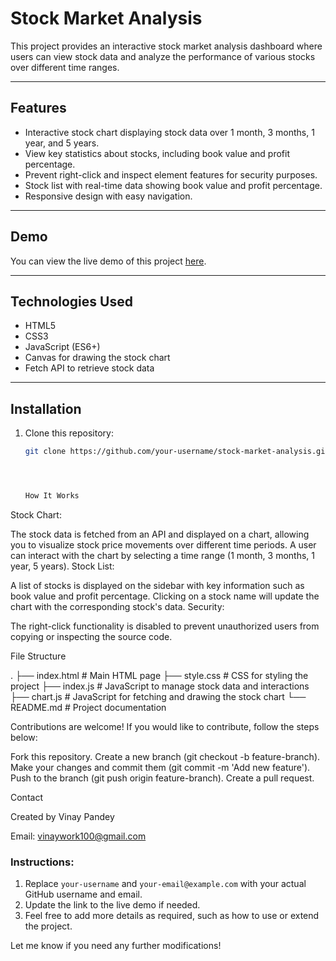 # Stock Market Analysis

This project provides an interactive stock market analysis dashboard where users can view stock data and analyze the performance of various stocks over different time ranges.

---

## Features

- Interactive stock chart displaying stock data over 1 month, 3 months, 1 year, and 5 years.
- View key statistics about stocks, including book value and profit percentage.
- Prevent right-click and inspect element features for security purposes.
- Stock list with real-time data showing book value and profit percentage.
- Responsive design with easy navigation.

---

## Demo

You can view the live demo of this project [here](https://unrivaled-croissant-a85fe9.netlify.app/).

---

## Technologies Used

- HTML5
- CSS3
- JavaScript (ES6+)
- Canvas for drawing the stock chart
- Fetch API to retrieve stock data

---

## Installation

1. Clone this repository:
   ```bash
   git clone https://github.com/your-username/stock-market-analysis.git




   How It Works
Stock Chart:

The stock data is fetched from an API and displayed on a chart, allowing you to visualize stock price movements over different time periods.
A user can interact with the chart by selecting a time range (1 month, 3 months, 1 year, 5 years).
Stock List:

A list of stocks is displayed on the sidebar with key information such as book value and profit percentage.
Clicking on a stock name will update the chart with the corresponding stock's data.
Security:

The right-click functionality is disabled to prevent unauthorized users from copying or inspecting the source code.




File Structure


.
├── index.html       # Main HTML page
├── style.css        # CSS for styling the project
├── index.js         # JavaScript to manage stock data and interactions
├── chart.js         # JavaScript for fetching and drawing the stock chart
└── README.md        # Project documentation



Contributions are welcome! If you would like to contribute, follow the steps below:

Fork this repository.
Create a new branch (git checkout -b feature-branch).
Make your changes and commit them (git commit -m 'Add new feature').
Push to the branch (git push origin feature-branch).
Create a pull request.



Contact

Created by Vinay Pandey


Email: vinaywork100@gmail.com


### Instructions:
1. Replace `your-username` and `your-email@example.com` with your actual GitHub username and email.
2. Update the link to the live demo if needed.
3. Feel free to add more details as required, such as how to use or extend the project.

Let me know if you need any further modifications!
